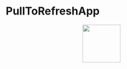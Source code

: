 # PullToRefreshApp

<div id="header" align="center">
  <img src="C:\Users\Ankit Khandelwal\Downloads\ScreenShot.png" width="100"/>
</div>
